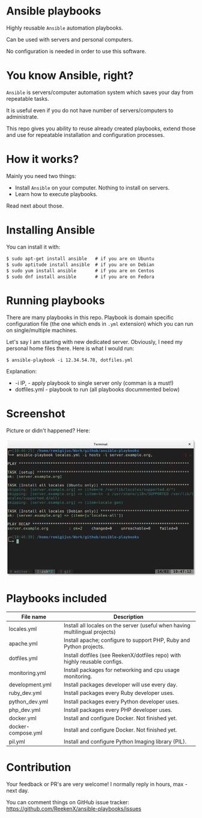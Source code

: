 # Ansible playbooks

Highly reusable `Ansible` automation playbooks.

Can be used with servers and personal computers.

No configuration is needed in order to use this software.

# You know Ansible, right?

`Ansible` is servers/computer automation system which saves your day from repeatable tasks.

It is useful even if you do not have number of servers/computers to administrate.

This repo gives you ability to reuse already created playbooks, extend those and use for repeatable installation and configuration processes.

# How it works?

Mainly you need two things:

- Install `Ansible` on your computer. Nothing to install on servers.
- Learn how to execute playbooks.

Read next about those.

# Installing Ansible

You can install it with:

    $ sudo apt-get install ansible   # if you are on Ubuntu
    $ sudo aptitude install ansible  # if you are on Debian
    $ sudo yum install ansible       # if you are on Centos
    $ sudo dnf install ansible       # if you are on Fedora

# Running playbooks

There are many playbooks in this repo. Playbook is domain specific configuration file (the one which ends in `.yml` extension) which you can run on single/multiple machines.

Let's say I am starting with new dedicated server. Obviously, I need my personal home files there. Here is what I would run:

    $ ansible-playbook -i 12.34.54.78, dotfiles.yml

Explanation:

- -i IP, - apply playbook to single server only (comman is a must!)
- dotfiles.yml - playbook to run (all playbooks docummented below)

# Screenshot

Picture or didn't happened? Here:

![Playing with Ansible playbook on Xterm](screenshots/running_on_single_machine.png?raw=true "Playing with Ansible playbook on Xterm")

# Playbooks included

| File name          | Description                                                                   |
|--------------------|-------------------------------------------------------------------------------|
| locales.yml        | Install all locales on the server (useful when having multilingual projects)  |
| apache.yml         | Install apache; configure to support PHP, Ruby and Python projects.           |
| dotfiles.yml       | Install dotfiles (see ReekenX/dotfiles repo) with highly reusable configs.    |
| monitoring.yml     | Install packages for networking and cpu usage monitoring.                     |
| development.yml    | Install packages developer will use every day.                                |
| ruby_dev.yml       | Install packages every Ruby developer uses.                                   |
| python_dev.yml     | Install packages every Python developer uses.                                 |
| php_dev.yml        | Install packages every PHP developer uses.                                    |
| docker.yml         | Install and configure Docker. Not finished yet.                               |
| docker-compose.yml | Install and configure Docker. Not finished yet.                               |
| pil.yml            | Install and configure Python Imaging library (PIL).                           |

# Contribution

Your feedback or PR's are very welcome! I normally reply in hours, max - next day.

You can comment things on GitHub issue tracker:  https://github.com/ReekenX/ansible-playbooks/issues

